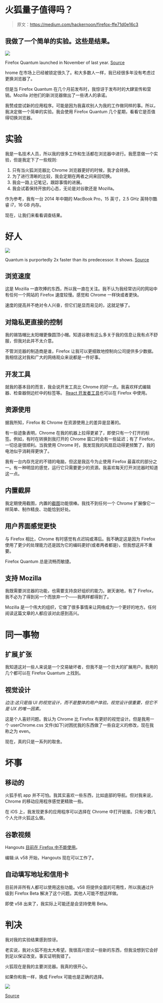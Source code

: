 # 火狐量子值得吗？

> 原文：<https://medium.com/hackernoon/firefox-ffe71d0e16c3>

## 我做了一个简单的实验。这些是结果。

![](img/84ad35326ce8e19d56c9deca40dbe1d1.png)

Firefox Quantum launched in November of last year. [Source](https://www.engadget.com/2017/11/14/firefox-quantum-arrives/)

hrome 在市场上已经被锁定很久了。和大多数人一样，我已经很多年没有考虑过更换浏览器了。

但是当 Firefox Quantum 在几个月前发布时，我惊讶于发布时的大肆宣传和营销。Mozilla 对他们的新浏览器做出了一些诱人的承诺。

我赞成尝试新的应用程序。可能是因为我喜欢别人为我的工作做同样的事。所以，我决定做一个简单的实验。我会使用 Firefox Quantum 几个星期，看看它是否值得切换浏览器。

# 实验

我是一名技术人员，所以我的很多工作和生活都在浏览器中进行。我愿意做一个实验，但是我定下了一些规则:

1.  只有当火狐浏览器比 Chrome 浏览器更好的时候，我才会转换。
2.  为了进行清晰的比较，我会定期在两者之间来回切换。
3.  我会一路上记笔记，跟踪事情的进展。
4.  我会试着保持开放的心态，无论是对谷歌还是 Mozilla。

作为参考，我有一台 2014 年中期的 MacBook Pro，15 英寸，2.5 GHz 英特尔酷睿 i7，16 GB 内存。

现在，让我们来看看调查结果。

# 好人

![](img/716b5764d0acf7740f82a79975c4a712.png)

Quantum is purportedly 2x faster than its predecessor. It shows. [Source](https://blog.mozilla.org/blog/2017/09/26/firefox-quantum-beta-developer-edition/)

## 浏览速度

这是 Mozilla 一直吹捧的东西，所以我一直在关注。我不认为我经常访问的网站中有任何一个网站的 Firefox 速度较慢。感觉和 Chrome 一样快或者更快。

速度的提高并不绝对令人兴奋，但它们是显而易见的，这就足够了。

## 对隐私更直接的控制

我的锡箔帽比太阳帽更像圆顶小帽。知道谷歌有这么多关于我的信息让我有点不舒服，但我对此并不太介意。

不管浏览器的制造商是谁，Firefox 让我可以更细致地控制向公司提供多少数据。我相信这对我和广大的网络观众来说都是一件好事。

## 开发工具

就我的基本目的而言，我会说开发工具比 Chrome 的好一点。我喜欢样式编辑器、检查器侧边栏中的标签等。 [React 开发者工具](https://addons.mozilla.org/en-US/firefox/addon/react-devtools/)也可以在 Firefox 中使用。

## 资源使用

据我所知，Firefox 和 Chrome 在资源使用上的差异是显著的。

有一些迹象表明，Chrome 在我的机器上拉得更紧了，即使只有一个打开的标签。例如，有时在转换到我打开的 Chrome 窗口时会有一些延迟；有了 Firefox，一切总是很顺利。当我使用 Chrome 时，我发现我的风扇启动得更频繁了，我的电池似乎消耗得更快了。

我有一台内存充足的不错的电脑，但这是我迄今为止使用 Firefox 最喜欢的部分之一。有一种明显的感觉，运行它只需要更少的资源。我喜欢每天打开浏览器时知道这一点。

## 内置截屏

我定期使用截图，内置的[截图](https://screenshots.firefox.com/)功能很棒。我找不到任何一个 Chrome 扩展像它一样简单、制作精良、功能恰到好处。

## 用户界面感觉更快

与 Firefox 相比，Chrome 有时感觉有点迟钝或滞后。我不确定这是因为 Firefox 使用了更少的处理能力还是因为它的编码更好(或者两者都是)，但我想这并不重要。

Firefox Quantum 总是流畅而敏捷。

## 支持 Mozilla

我既需要浏览器的功能，也需要支持良好组织的能力。谢天谢地，有了 Firefox，我不必为了得到另一个而放弃一个——我两样都得到了。

Mozilla 是一个伟大的组织，它做了很多事情来让网络成为一个更好的地方。任何阅读这篇文章的人都应该对此感到高兴。

# 同一事物

## 扩展ˌ扩张

我知道这对一些人来说是一个交易破坏者，但我不是一个巨大的扩展用户。我用的几个都可以在 Firefox Quantum 上找到。

## 视觉设计

*边注:这只是指 UI 的视觉设计，而不是整体的用户体验。视觉设计很重要，但它不是 UX 的唯一因素。*

这是个人喜好问题。我认为 Chrome 比 Firefox 有更好的视觉设计。但是我用一个 userChrome.css 文件(如下)对困扰我的东西做了一些自定义的修改，现在我称之为 even。

现在，真的只是一系列的取舍。

# 坏事

## 移动的

火狐手机 app 并不可怕。我其实喜欢一些东西，比如底部的导航。但对我来说，Chrome 的移动应用程序感觉更精致一些。

在 iOS 上，我发现更多的应用程序可以选择在 Chrome 中打开链接。只有少数几个人允许火狐这么做。

## 谷歌视频

Hangouts [目前在 Firefox 中不能使用](https://support.mozilla.org/en-US/kb/google-hangouts-temporarily-wont-work-on-firefox)。

编辑:从 v58 开始，Hangouts 现在可以工作了。

## 自动填写地址和信用卡

目前并非所有人都可以使用这些功能。v58 将提供全面的可用性，所以我通过升级到 Firefox Beta 解决了这个问题。其他人可能不想这样做。

即使 v58 出来了，我实际上可能还是会坚持使用 Beta。

# 判决

我对我的实验结果感到惊讶。

老实说，我对火狐不抱太大希望。我很高兴尝试一些新的东西，但我没想到它会好到足以保证改变。事实证明我错了。

火狐现在是我的主要浏览器。我真的很开心。

如果你和我一样，换成 Firefox 可能也是正确的选择。

![](img/c142f07eee99684bea3025ea8c6578b7.png)

[Source](https://www.myce.com/news/mozilla-moves-away-from-releasing-a-new-firefox-version-every-6-weeks-78540/)